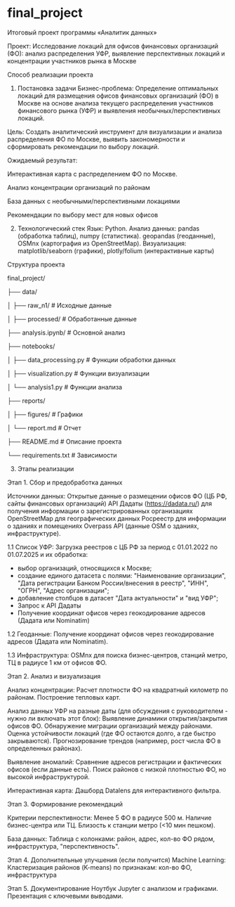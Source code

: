 # final_project
Итоговый проект программы «Аналитик данных»

Проект: Исследование локаций для офисов финансовых организаций (ФО): анализ распределения УФР, выявление перспективных локаций и концентрации участников рынка в Москве

Способ реализации проекта

1. Постановка задачи
Бизнес-проблема: Определение оптимальных локаций для размещения офисов финансовых организаций (ФО) в Москве на основе анализа текущего распределения участников финансового рынка (УФР) и выявления необычных/перспективных локаций.

Цель: Создать аналитический инструмент для визуализации и анализа распределения ФО по Москве, выявить закономерности и сформировать рекомендации по выбору локаций.

Ожидаемый результат:

Интерактивная карта с распределением ФО по Москве.

Анализ концентрации организаций по районам

База данных с необычными/перспективными локациями

Рекомендации по выбору мест для новых офисов

2. Технологический стек
Язык: Python.
Анализ данных:
pandas (обработка таблиц), numpy (статистика).
geopandas (геоданные), OSMnx (картография из OpenStreetMap).
Визуализация:
matplotlib/seaborn (графики), plotly/folium (интерактивные карты)


Структура проекта


final_project/

├── data/                     

│   ├── raw_n1/               # Исходные данные

│   ├── processed/            # Обработанные данные

├── analysis.ipynb/           # Основной анализ

├── notebooks/

│   ├── data_processing.py    # Функции обработки данных

│   ├── visualization.py      # Функции визуализации

│   └── analysis1.py           # Функции анализа

├── reports/

│   ├── figures/              # Графики

│   └── report.md             # Отчет

├── README.md                 # Описание проекта

└── requirements.txt          # Зависимости


3. Этапы реализации

Этап 1. Сбор и предобработка данных
   
Источники данных:
Открытые данные о размещении офисов ФО (ЦБ РФ, сайты финансовых организаций)
API Дадаты (https://dadata.ru/) для получения информации о зарегистрированных организациях
OpenStreetMap для географических данных
Росреестр для информации о зданиях и помещениях
Overpass API (данные OSM о зданиях, инфраструктуре).

1.1 Список УФР:
Загрузка реестров с ЦБ РФ за период с 01.01.2022 по 01.07.2025 и их обработка:
- выбор организаций, относящихся к Москве;
- создание единого датасета с полями: "Наименование организации", "Дата регистрации Банком России/внесения в реестр",	"ИНН", "ОГРН", "Адрес организации";
- добавление столбцов в датасет "Дата актуальности" и "вид УФР";
- Запрос к API Дадаты
- Получение координат офисов через геокодирование адресов (Дадата или Nominatim)

1.2 Геоданные:
Получение координат офисов через геокодирование адресов (Дадата или Nominatim).

1.3 Инфраструктура:
OSMnx для поиска бизнес-центров, станций метро, ТЦ в радиусе 1 км от офисов ФО.

Этап 2. Анализ и визуализация

Анализ концентрации:
Расчет плотности ФО на квадратный километр по районам.
Построение тепловых карт.

Анализ данных УФР на разные даты (для обсуждения с руководителем - нужно ли включать этот блок): 
Выявление динамики открытия/закрытия офисов ФО.
Обнаружение миграции организаций между районами.
Оценка устойчивости локаций (где ФО остаются долго, а где быстро закрываются).
Прогнозирование трендов (например, рост числа ФО в определенных районах).

Выявление аномалий:
Сравнение адресов регистрации и фактических офисов (если данные есть).
Поиск районов с низкой плотностью ФО, но высокой инфраструктурой.

Интерактивная карта:
Дашборд Datalens для интерактивного фильтра.

Этап 3. Формирование рекомендаций

Критерии перспективности:
Менее 5 ФО в радиусе 500 м.
Наличие бизнес-центра или ТЦ.
Близость к станции метро (<10 мин пешком).

База данных:
Таблица с колонками: район, адрес, кол-во ФО рядом, инфраструктура, "перспективность".

Этап 4. Дополнительные улучшения (если получится)
Мachine Learning:
Кластеризация районов (K-means) по признакам: кол-во ФО, инфраструктура

Этап 5. Документирование
Ноутбук Jupyter с анализом и графиками.
Презентация с ключевыми выводами.
